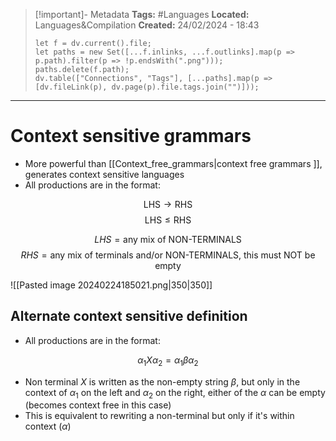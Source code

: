 > [!important]- Metadata
> **Tags:** #Languages 
> **Located:** Languages&Compilation
> **Created:** 24/02/2024 - 18:43
> ```dataviewjs
> let f = dv.current().file;
> let paths = new Set([...f.inlinks, ...f.outlinks].map(p => p.path).filter(p => !p.endsWith(".png")));
> paths.delete(f.path);
> dv.table(["Connections", "Tags"], [...paths].map(p => [dv.fileLink(p), dv.page(p).file.tags.join("")]));
> ```

___
# Context sensitive grammars
- More powerful than [[Context_free_grammars|context free grammars ]], generates context sensitive languages 
- All productions are in the format:

$$\text{LHS} \to \text{RHS}$$
$$\text{LHS}\leq{\text{RHS}}$$


$$LHS=\text{any mix of NON-TERMINALS}$$ $$RHS =\text{any mix of terminals and/or NON-TERMINALS, this must NOT be empty}$$

![[Pasted image 20240224185021.png|350|350]]

## Alternate context sensitive definition
- All productions are in the format:

$$\alpha_{1}X\alpha_{2}=\alpha_{1}\beta\alpha_{2}$$
- Non terminal $X$ is written as the non-empty string $\beta$, but only in the context of $\alpha_{1}$ on the left and $\alpha_{2}$ on the right, either of the $\alpha$ can be empty (becomes context free in this case)
- This is equivalent to rewriting a non-terminal but only if it's within context ($\alpha$)